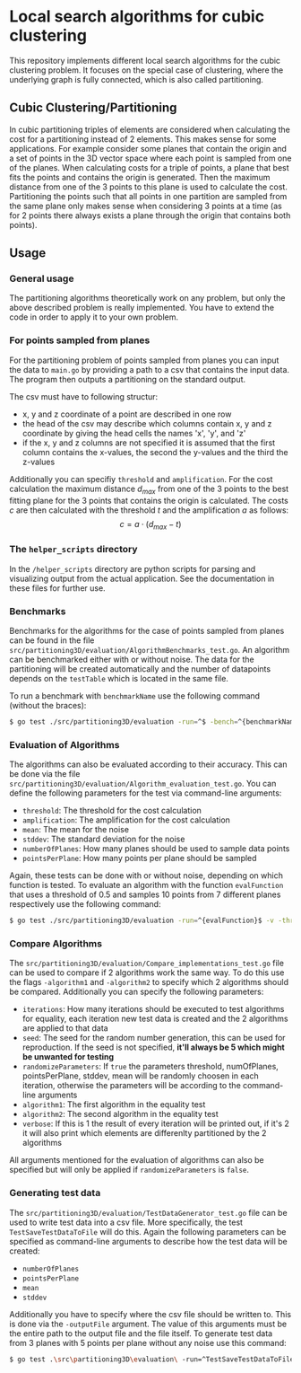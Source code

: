 # Local search algorithms for cubic clustering
This repository implements different local search algorithms for the cubic clustering problem. It focuses on the special case of clustering, where the underlying graph is fully connected, which is also called partitioning.
## Cubic Clustering/Partitioning
In cubic partitioning triples of elements are considered when calculating the cost for a partitioning instead of 2 elements. This makes sense for some applications.
For example consider some planes that contain the origin and a set of points in the 3D vector space where each point is sampled from one of the planes. When calculating costs for a triple of points, a plane that best fits the points and contains the origin is generated. Then the maximum distance from one of the 3 points to this plane is used to calculate the cost. Partitioning the points such that all points in one partition are sampled from the same plane only makes sense when considering 3 points at a time (as for 2 points there always exists a plane through the origin that contains both points).
## Usage
### General usage
The partitioning algorithms theoretically work on any problem, but only the above described problem is really implemented. You have to extend the code in order to apply it to your own problem.

### For points sampled from planes
For the partitioning problem of points sampled from planes you can input the data to `main.go` by providing a path to a csv that contains the input data. The program then outputs a partitioning on the standard output.

The csv must have to following structur:
- x, y and z coordinate of a point are described in one row
- the head of the csv may describe which columns contain x, y and z coordinate by giving the head cells the names 'x', 'y', and 'z'
- if the x, y and z columns are not specified it is assumed that the first column contains the x-values, the second the y-values and the third the z-values

Additionally you can specifiy `threshold` and `amplification`. For the cost calculation the maximum distance $d_{max}$ from one of the 3 points to the best fitting plane for the 3 points that contains the origin is calculated. The costs $c$ are then calculated with the threshold $t$ and the amplification $a$ as follows:
$$c = a \cdot (d_{max} - t)$$

### The `helper_scripts` directory
In the `/helper_scripts` directory are python scripts for parsing and visualizing output from the actual application. See the documentation in these files for further use.

### Benchmarks
Benchmarks for the algorithms for the case of points sampled from planes can be found in the file `src/partitioning3D/evaluation/AlgorithmBenchmarks_test.go`. An algorithm can be benchmarked either with or without noise. The data for the partitioning will be created automatically and the number of datapoints depends on the `testTable` which is located in the same file.

To run a benchmark with `benchmarkName` use the following command (without the braces):
```sh
$ go test ./src/partitioning3D/evaluation -run=^$ -bench=^{benchmarkName}$ -v
```

### Evaluation of Algorithms
The algorithms can also be evaluated according to their accuracy. This can be done via the file `src/partitioning3D/evaluation/Algorithm_evaluation_test.go`. You can define the following parameters for the test via command-line arguments:
- `threshold`: The threshold for the cost calculation
- `amplification`: The amplification for the cost calculation
- `mean`: The mean for the noise
- `stddev`: The standard deviation for the noise
- `numberOfPlanes`: How many planes should be used to sample data points
- `pointsPerPlane`: How many points per plane should be sampled

Again, these tests can be done with or without noise, depending on which function is tested. To evaluate an algorithm with the function `evalFunction` that uses a threshold of 0.5 and samples 10 points from 7 different planes respectively use the following command:
```sh
$ go test ./src/partitioning3D/evaluation -run=^{evalFunction}$ -v -threshold 0.5 -numberOfPlanes 7 -pointsPerPlane 10
```

### Compare Algorithms
The `src/partitioning3D/evaluation/Compare_implementations_test.go` file can be used to compare if 2 algorithms work the same way. To do this use the flags `-algorithm1` and `-algorithm2` to specify which 2 algorithms should be compared. Additionally you can specify the following parameters:
-	`iterations`: How many iterations should be executed to test algorithms for equality, each iteration new test data is created and the 2 algorithms are applied to that data
- `seed`: The seed for the random number generation, this can be used for reproduction. If the seed is not specified, **it'll always be 5 which might be unwanted for testing**
- `randomizeParameters`: If `true` the parameters threshold, numOfPlanes, pointsPerPlane, stddev, mean will be randomly choosen in each iteration, otherwise the parameters will be according to the command-line arguments
- `algorithm1`: The first algorithm in the equality test
- `algorithm2`: The second algorithm in the equality test
- `verbose`: If this is 1 the result of every iteration will be printed out, if it's 2 it will also print which elements are differenlty partitioned by the 2 algorithms

All arguments mentioned for the evaluation of algorithms can also be specified but will only be applied if `randomizeParameters` is `false`. 

### Generating test data
The `src/partitioning3D/evaluation/TestDataGenerator_test.go` file can be used to write test data into a csv file. More specifically, the test `TestSaveTestDataToFile` will do this. Again the following parameters can be specified as command-line arguments to describe how the test data will be created:
- `numberOfPlanes`
- `pointsPerPlane`
- `mean`
- `stddev`

Additionally you have to specify where the csv file should be written to. This is done via the `-outputFile` argument. The value of this arguments must be the entire path to the output file and the file itself. To generate test data from 3 planes with 5 points per plane without any noise use this command:
```sh
$ go test .\src\partitioning3D\evaluation\ -run=^TestSaveTestDataToFile$ -numberOfPlanes 3 -pointsPerPlane 5 -mean 0 -stddev 0 -outputFile /path/to/file/testData.csv
```
